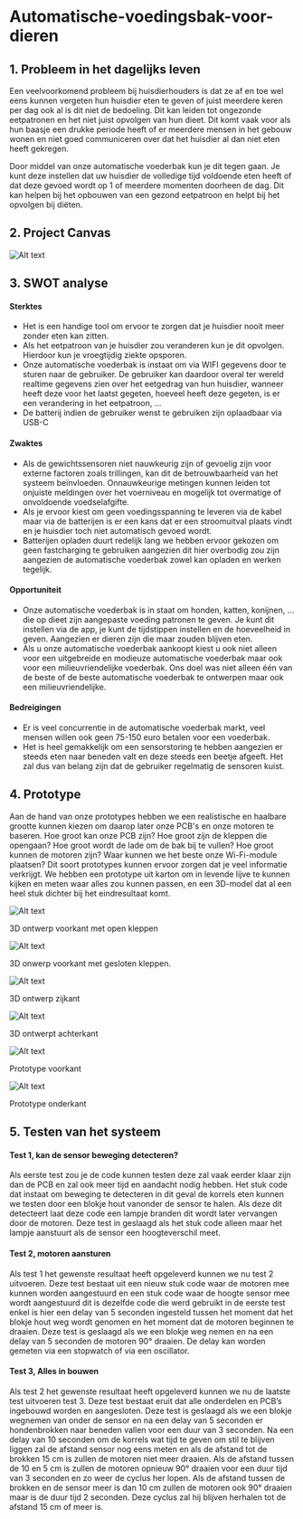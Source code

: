 # Automatische-voedingsbak-voor-dieren


## 1. Probleem in het dagelijks leven

Een veelvoorkomend probleem bij huisdierhouders is dat ze af en toe wel eens kunnen vergeten hun huisdier eten te geven of juist meerdere keren per dag ook al is dit niet de bedoeling. Dit kan leiden tot ongezonde eetpatronen en het niet juist opvolgen van hun dieet. Dit komt vaak voor als hun baasje een drukke periode heeft of er meerdere mensen in het gebouw wonen en niet goed communiceren over dat het huisdier al dan niet eten heeft gekregen.

Door middel van onze automatische voederbak kun je dit tegen gaan. Je kunt deze instellen dat uw huisdier de volledige tijd voldoende eten heeft of dat deze gevoed wordt op 1 of meerdere momenten doorheen de dag. Dit kan helpen bij het opbouwen van een gezond eetpatroon en helpt bij het opvolgen bij diëten.

## 2. Project Canvas

![Alt text](<Foto's/Project canvas.jpg>)

## 3. SWOT analyse

#### Sterktes

- Het is een handige tool om ervoor te zorgen dat je huisdier nooit meer zonder eten kan zitten.
- Als het eetpatroon van je huisdier zou veranderen kun je dit opvolgen. Hierdoor kun je vroegtijdig ziekte opsporen.
- Onze automatische voederbak is instaat om via WIFI gegevens door te sturen naar de gebruiker. De gebruiker kan daardoor overal ter wereld realtime gegevens zien over het eetgedrag van hun huisdier, wanneer heeft deze voor het laatst gegeten, hoeveel heeft deze gegeten, is er een verandering in het eetpatroon, …
- De batterij indien de gebruiker wenst te gebruiken zijn oplaadbaar via USB-C

#### Zwaktes

- Als de gewichtssensoren niet nauwkeurig zijn of gevoelig zijn voor externe factoren zoals trillingen, kan dit de betrouwbaarheid van het systeem beïnvloeden. Onnauwkeurige metingen kunnen leiden tot onjuiste meldingen over het voerniveau en mogelijk tot overmatige of onvoldoende voedselafgifte.
- Als je ervoor kiest om geen voedingsspanning te leveren via de kabel maar via de batterijen is er een kans dat er een stroomuitval plaats vindt en je huisdier toch niet automatisch gevoed wordt.
- Batterijen opladen duurt redelijk lang we hebben ervoor gekozen om geen fastcharging te gebruiken aangezien dit hier overbodig zou zijn aangezien de automatische voederbak zowel kan opladen en werken tegelijk.

#### Opportuniteit

- Onze automatische voederbak is in staat om honden, katten, konijnen, … die op dieet zijn aangepaste voeding patronen te geven. Je kunt dit instellen via de app, je kunt de tijdstippen instellen en de hoeveelheid in geven. Aangezien er dieren zijn die maar zouden blijven eten.
- Als u onze automatische voederbak aankoopt kiest u ook niet alleen voor een uitgebreide en modieuze automatische voederbak maar ook voor een milieuvriendelijke voederbak. Ons doel was niet alleen één van de beste of de beste automatische voederbak te ontwerpen maar ook een milieuvriendelijke.

#### Bedreigingen

-	Er is veel concurrentie in de automatische voederbak markt, veel mensen willen ook geen 75-150 euro betalen voor een voederbak.
-	Het is heel gemakkelijk om een sensorstoring te hebben aangezien er steeds eten naar beneden valt en deze steeds een beetje afgeeft. Het zal dus van belang zijn dat de gebruiker regelmatig de sensoren kuist.

## 4. Prototype

Aan de hand van onze prototypes hebben we een realistische en haalbare grootte kunnen kiezen om daarop later onze PCB's en onze motoren te baseren. Hoe groot kan onze PCB zijn? Hoe groot zijn de kleppen die opengaan? Hoe groot wordt de lade om de bak bij te vullen? Hoe groot kunnen de motoren zijn? Waar kunnen we het beste onze Wi-Fi-module plaatsen? Dit soort prototypes kunnen ervoor zorgen dat je veel informatie verkrijgt. We hebben een prototype uit karton om in levende lijve te kunnen kijken en meten waar alles zou kunnen passen, en een 3D-model dat al een heel stuk dichter bij het eindresultaat komt.

![Alt text](<Foto's/3D project voorkant open.png>)

3D ontwerp voorkant met open kleppen

![Alt text](<Foto's/3D project voorkant gesloten.png>)

3D onwerp voorkant met gesloten kleppen.

![Alt text](<Foto's/3D project zijkant.png>)

3D ontwerp zijkant

![Alt text](<Foto's/3D project achterkant.png>)

3D ontwerpt achterkant

![Alt text](<Foto's/Prototype 1_1.jpg>)

Prototype voorkant

![Alt text](<Foto's/Prototype 1_2.jpg>)

Prototype onderkant

## 5. Testen van het systeem

#### Test 1, kan de sensor beweging detecteren?

Als eerste test zou je de code kunnen testen deze zal vaak eerder klaar zijn dan de PCB en zal ook meer tijd en aandacht nodig hebben. Het stuk code dat instaat om beweging te detecteren in dit geval de korrels eten kunnen we testen door een blokje hout vanonder de sensor te halen. Als deze dit detecteert laat deze code een lampje branden dit wordt later vervangen door de motoren.
Deze test in geslaagd als het stuk code alleen maar het lampje aanstuurt als de sensor een hoogteverschil meet.

#### Test 2, motoren aansturen

Als test 1 het gewenste resultaat heeft opgeleverd kunnen we nu test 2 uitvoeren. Deze test bestaat uit een nieuw stuk code waar de motoren mee kunnen worden aangestuurd en een stuk code waar de hoogte sensor mee wordt aangestuurd dit is dezelfde code die werd gebruikt in de eerste test enkel is hier een delay van 5 seconden ingesteld tussen het moment dat het blokje hout weg wordt genomen en het moment dat de motoren beginnen te draaien. 
Deze test is geslaagd als we een blokje weg nemen en na een delay van 5 seconden de motoren 90° draaien. De delay kan worden gemeten via een stopwatch of via een oscillator.

#### Test 3, Alles in bouwen

Als test 2 het gewenste resultaat heeft opgeleverd kunnen we nu de laatste test uitvoeren test 3. Deze test bestaat eruit dat alle onderdelen en PCB’s ingebouwd worden en aangesloten.
Deze test is geslaagd als we een blokje wegnemen van onder de sensor en na een delay van 5 seconden er hondenbrokken naar beneden vallen voor een duur van 3 seconden. Na een delay van 10 seconden om de korrels wat tijd te geven om stil te blijven liggen zal de afstand sensor nog eens meten en als de afstand tot de brokken 15 cm is zullen de motoren niet meer draaien. Als de afstand tussen de 10 en 5 cm is zullen de motoren opnieuw 90° draaien voor een duur tijd van 3 seconden en zo weer de cyclus her lopen. Als de afstand tussen de brokken en de sensor meer is dan 10 cm zullen de motoren ook 90° draaien maar is de duur tijd 2 seconden. Deze cyclus zal hij blijven herhalen tot de afstand 15 cm of meer is.



